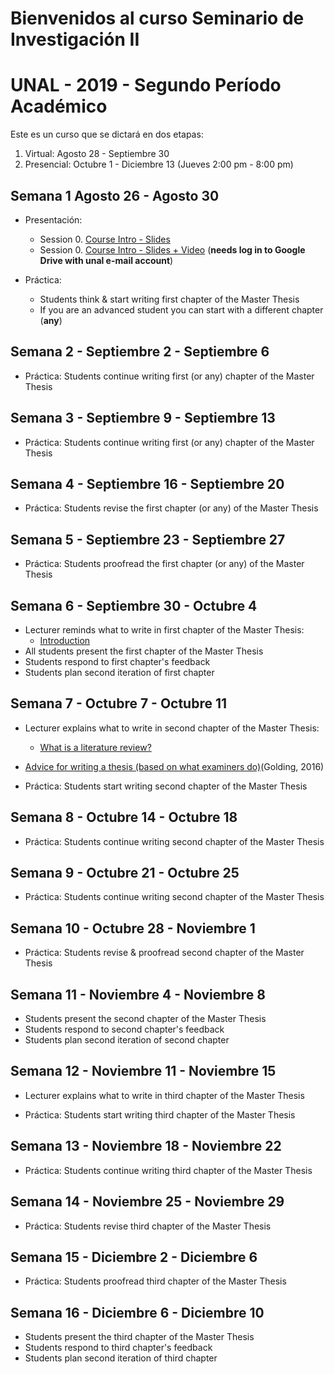 # Bienvenidos al curso Seminario de Investigación II
# UNAL - 2019 - Segundo Período Académico 

Este es un curso que se dictará en dos etapas:
1. Virtual:  Agosto 28 -  Septiembre 30  
2. Presencial: Octubre 1 - Diciembre 13  (Jueves 2:00 pm - 8:00 pm)

## Semana 1  Agosto 26 - Agosto 30

- Presentación:
  - Session 0.  [Course Intro - Slides](https://ials.github.com/seminario/sem_S0.html)
  - Session 0.  [Course Intro - Slides + Video](https://tinyurl.com/y5hvb9o4)  (**needs log in to Google Drive with unal e-mail account**)
  
- Práctica:
  - Students think & start writing first chapter of the Master Thesis
  - If you are an advanced student you can start with a different chapter (**any**)

## Semana 2 - Septiembre 2 - Septiembre 6

- Práctica:
  Students continue writing first (or any) chapter of the Master Thesis
 
## Semana 3 - Septiembre 9 - Septiembre 13

- Práctica:
  Students continue writing first (or any) chapter of the Master Thesis

## Semana 4 - Septiembre 16 - Septiembre 20

- Práctica:
  Students revise the first chapter (or any) of the Master Thesis

## Semana 5 - Septiembre 23 - Septiembre 27

- Práctica:
  Students  proofread the first chapter (or any) of the Master Thesis

## Semana 6 - Septiembre 30 - Octubre 4

- Lecturer reminds what to write in first chapter of the Master Thesis:
  - [Introduction](https://student.unsw.edu.au/introductions)
- All students present the first chapter of the Master Thesis 
- Students respond to  first chapter's feedback 
- Students plan second iteration of first chapter

## Semana 7 - Octubre 7 - Octubre 11

- Lecturer explains what to write in second chapter of the Master Thesis:
  - [What is a literature review?](https://student.unsw.edu.au/literature-review)
  
- [Advice for writing a thesis (based on what examiners do)](https://www.tandfonline.com/doi/full/10.1080/23265507.2017.1300862)(Golding, 2016)

- Práctica:
  Students start writing second chapter of the Master Thesis
 
## Semana 8 - Octubre 14 - Octubre 18

- Práctica:
  Students continue writing second chapter of the Master Thesis

## Semana 9 - Octubre 21 - Octubre 25

- Práctica:
  Students continue writing second chapter of the Master Thesis
 
## Semana 10 - Octubre 28 - Noviembre 1

- Práctica:
  Students revise & proofread second chapter of the Master Thesis

## Semana 11 - Noviembre 4 - Noviembre 8

- Students present the second chapter of the Master Thesis
- Students respond to  second chapter's feedback
- Students plan second iteration of second chapter

## Semana 12 - Noviembre 11 - Noviembre 15

- Lecturer explains what to write in third chapter of the Master Thesis

- Práctica:
  Students start writing third chapter of the Master Thesis

## Semana 13 - Noviembre 18 - Noviembre 22

- Práctica:
  Students continue writing third chapter of the Master Thesis

## Semana 14 - Noviembre 25 - Noviembre 29

- Práctica:
  Students revise third chapter of the Master Thesis

## Semana 15 - Diciembre 2 - Diciembre 6

- Práctica:
  Students proofread third chapter of the Master Thesis

## Semana 16 - Diciembre 6 - Diciembre 10

- Students present the third chapter of the Master Thesis
- Students respond to third chapter's feedback
- Students plan second iteration of third chapter

  




